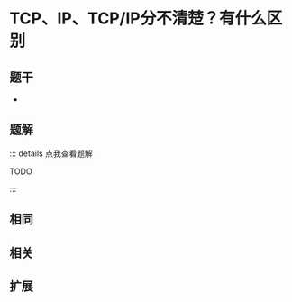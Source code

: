 # TCP、IP、TCP/IP分不清楚？有什么区别


## 题干

- 



## 题解

::: details 点我查看题解

  TODO

:::



## 相同


## 相关


## 扩展

